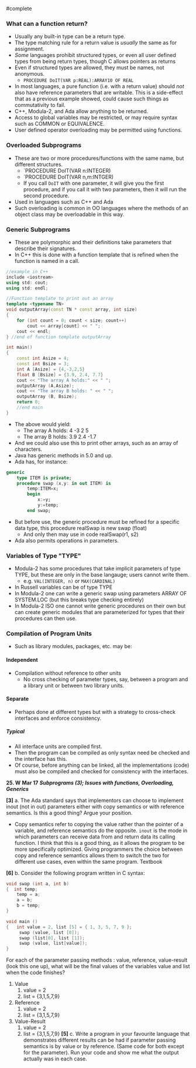 #complete 
### What can a function return?
- Usually any built-in type can be a return type.
- The type matching rule for a return value is *usually* the same as for assignment.
- *Some* languages prohibit structured types, or even all user defined types from being return types, though C allows pointers as returns
- Even if structured types are allowed, they must be names, not anonymous.
	- `PROCEDURE DoIT(VAR p:REAL):ARRAY10 OF REAL`
- In most languages, a pure function (i.e. with a return value) should *not* also have reference parameters that are writable. This is a side-effect that as a previous example showed, could cause such things as commutativity to fail.
- C++, Modula-2, and Ada allow anything to be returned.
- Access to global variables may be restricted, or may require syntax such as COMMON or EQUIVALENCE.
- User defined operator overloading may be permitted using functions.
### Overloaded Subprograms
- These are two or more procedures/functions with the same name, but different structures.
	- `PROCEDURE DoIT(VAR n:INTEGER)
	- `PROCEDURE DoIT(VAR n,m:INTGER)
	- If you call `DoIT` with one parameter, it will give you the first procedure, and if you call it with two parameters, then it will run the second procedure.
- Used in languages such as C++ and Ada
- Such overloading is common in OO languages where the methods of an object class may be overloadable in this way.
### Generic Subprograms
- These are polymorphic and their definitions take parameters that describe their signatures.
- In C++ this is done with a function template that is refined when the function is named in a call.
```C++
//example in C++
include <iostream>
using std: cout;
using std: endl;

//Function template to print out an array
template <typename TN>
void outputArray(const TN * const array, int size)
{
	for (int count = 0; count < size; count++)
		cout << array[count] << " ";
	cout << endl;
} //end of function template outputArray

int main()
{
	const int Asize = 4;
	const int Bsize = 3;
	int A [Asize] = {4,-3,2,5}
	float B [Bsize] = {3.9, 2.4, 7.7}
	cout << "The array A holds:" << " ";
	outputArray (A,Asize);
	cout << "The array B holds: " << " ";
	outputArray (B, Bsize);
	return 0;
	//end main
}
```
- The above would yield:
	- The array A holds: 4 -3 2 5
	- The array B holds: 3.9 2.4 -1.7
- And we could also use this to print other arrays, such as an array of characters.
- Java has generic methods in 5.0 and up.
- Ada has, for instance:
```Ada
generic
	type ITEM is private;
	procedure swap (x,y: in out ITEM) is
		temp:ITEM=x;
		begin
			x:=y;
			y:=temp;
		end swap;
```
- But before use, the generic procedure must be refined for a specific data type, this procedure realSwap is new swap (float)
	- And only then may use in code realSwap(r1, s2)
- Ada also permits operations in parameters.
### Variables of Type "TYPE"
- Modula-2 has some procedures that take implicit parameters of type TYPE, but these are only in the base langauge; users cannot write them.
	- e.g. `VAL(INTEGER, n)` or `MAX(CARDINAL)`
- In Russell variables can be of type TYPE
- In Modula-2 one can write a generic swap using parameters ARRAY OF SYSTEM.LOC (but this breaks type checking entirely)
- In Modula-2 ISO one cannot write generic procedures on their own but can create generic modules that are parameterized for types that their procedures can then use.
### Compilation of Program Units
- Such as library modules, packages, etc. may be:
#### Independent
- Compilation without reference to other units
	- No cross checking of parameter types, say, between a program and a library unit or between two library units.
#### Separate
- Perhaps done at different types but with a strategy to cross-check interfaces and enforce consistency.
##### Typical
- All interface units are compiled first.
- Then the program can be compiled as only syntax need be checked and the interface has this.
- Of course, before anything can be linked, all the implementations (code) must also be compiled and checked for consistency with the interfaces.


**25. W** **Mar 17** **_Subprograms (3); Issues with functions, Overloading, Generics_** 

**[3]** a. The Ada standard says that implementors can choose to implement inout (not in out) parameters either with copy semantics or with reference semantics. Is this a good thing? Argue your position.
- Copy semantics refer to copying the value rather than the pointer of a variable, and reference semantics do the opposite. `inout` is the mode in which parameters can receive data from and return data its calling function. I think that this is a good thing, as it allows the program to be more specifically optimized. Giving programmers the choice between copy and reference semantics allows them to switch the two for different use cases, even within the same program.
Textbook

**[6]** b. Consider the following program written in C syntax:
```C
void swap (int a, int b)
{  int temp;
    temp = a;
    a = b;
    b = temp;
}

void main ()
{   int value = 2, list [5] = { 1, 3, 5, 7, 9 };
     swap (value, list [0]);
     swap (list[0], list [1]);
     swap (value, list[value]);
}
```
For each of the parameter passing methods : value, reference, value-result (look this one up), what will be the final values of the variables value and list when the code finishes?  
1. Value
	1. value = 2
	2. list = {3,1,5,7,9}
2. Reference
	1. value = 2
	2. list = {3,1,5,7,9}
3. Value-Result
	1. value = 2
	2. list = {3,1,5,7,9}
**[5]** c. Write a program in your favourite language that demonstrates different results can be had if parameter passing semantics is by value or by reference. (Same code for both except for the parameter). Run your code and show me what the output actually was in each case.
